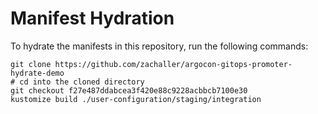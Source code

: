 # Manifest Hydration

To hydrate the manifests in this repository, run the following commands:

```shell
git clone https://github.com/zachaller/argocon-gitops-promoter-hydrate-demo
# cd into the cloned directory
git checkout f27e487ddabcea3f420e88c9228acbbcb7100e30
kustomize build ./user-configuration/staging/integration
```
